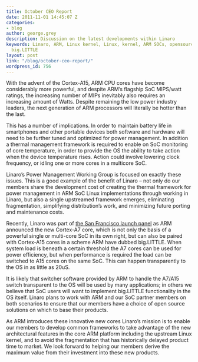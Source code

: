 ```yaml
---
title: October CEO Report
date: 2011-11-01 14:45:07 Z
categories:
- blog
author: george.grey
description: Discussion on the latest developments within Linaro
keywords: Linaro, ARM, Linux kernel, Linux, kernel, ARM SOCs, opensource, ARM Cortex,
  big.LITTLE
layout: post
link: "/blog/october-ceo-report/"
wordpress_id: 756
---
```


With the advent of the Cortex-A15, ARM CPU cores have become considerably more powerful, and despite ARM’s flagship SoC MIPS/watt ratings, the increasing number of MIPs inevitably also requires an increasing amount of Watts. Despite remaining the low power industry leaders, the next generation of ARM processors will literally be hotter than the last.

This has a number of implications. In order to maintain battery life in smartphones and other portable devices both software and hardware will need to be further tuned and optimized for power management. In addition a thermal management framework is required to enable on SoC monitoring of core temperature, in order to provide the OS the ability to take action when the device temperature rises. Action could involve lowering clock frequency, or idling one or more cores in a multicore SoC.

Linaro’s Power Management Working Group is focused on exactly these issues. This is a good example of the benefit of Linaro – not only do our members share the development cost of creating the thermal framework for power management in ARM SoC Linux implementations through working in Linaro, but also a single upstreamed framework emerges, eliminating fragmentation, simplifying distribution’s work, and minimizing future porting and maintenance costs.

Recently, Linaro was part of [the San Francisco launch panel](http://www.arm.com/about/newsroom/arm-unveils-its-most-energy-efficient-application-processor-ever-with-biglittle-processing.php) as ARM announced the new Cortex-A7 core, which is not only the basis of a powerful single or multi-core SoC in its own right, but can also be paired with Cortex-A15 cores in a scheme ARM have dubbed big.LITTLE. When system load is beneath a certain threshold the A7 cores can be used for power efficiency, but when performance is required the load can be switched to A15 cores on the same SoC. This can happen transparently to the OS in as little as 20uS.

It is likely that switcher software provided by ARM to handle the A7/A15 switch transparent to the OS will be used by many applications; in others we believe that SoC users will want to implement big.LITTLE functionality in the OS itself. Linaro plans to work with ARM and our SoC partner members on both scenarios to ensure that our members have a choice of open source solutions on which to base their products.

As ARM introduces these innovative new cores Linaro’s mission is to enable our members to develop common frameworks to take advantage of the new architectural features in the core ARM platform including the upstream Linux kernel, and to avoid the fragmentation that has historically delayed product time to market. We look forward to helping our members derive the maximum value from their investment into these new products.